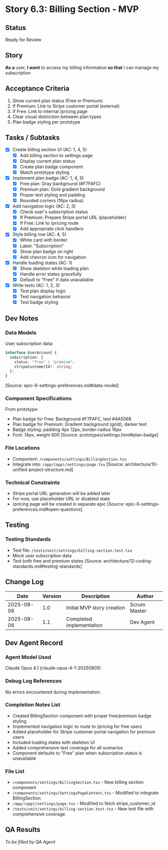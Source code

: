 # Story 6.3: Billing Section - MVP

## Status

Ready for Review

## Story

**As a** user,
**I want** to access my billing information
**so that** I can manage my subscription

## Acceptance Criteria

1. Show current plan status (Free or Premium)
2. If Premium: Link to Stripe customer portal (external)
3. If Free: Link to internal /pricing page
4. Clear visual distinction between plan types
5. Plan badge styling per prototype

## Tasks / Subtasks

- [x] Create billing section UI (AC: 1, 4, 5)
  - [x] Add billing section to settings page
  - [x] Display current plan status
  - [x] Create plan badge component
  - [x] Match prototype styling
- [x] Implement plan badge (AC: 1, 4, 5)
  - [x] Free plan: Gray background (#F7FAFC)
  - [x] Premium plan: Gold gradient background
  - [x] Proper text styling and padding
  - [x] Rounded corners (16px radius)
- [x] Add navigation logic (AC: 2, 3)
  - [x] Check user's subscription status
  - [x] If Premium: Prepare Stripe portal URL (placeholder)
  - [x] If Free: Link to /pricing route
  - [x] Add appropriate click handlers
- [x] Style billing row (AC: 4, 5)
  - [x] White card with border
  - [x] Label: "Subscription"
  - [x] Show plan badge on right
  - [x] Add chevron icon for navigation
- [x] Handle loading states (AC: 1)
  - [x] Show skeleton while loading plan
  - [x] Handle error states gracefully
  - [x] Default to "Free" if data unavailable
- [x] Write tests (AC: 1, 2, 3)
  - [x] Test plan display logic
  - [x] Test navigation behavior
  - [x] Test badge styling

## Dev Notes

### Data Models

User subscription data:

```typescript
interface UserAccount {
  subscription: {
    status: "free" | "premium";
    stripeCustomerId?: string;
  };
}
```

[Source: epic-6-settings-preferences.md#data-model]

### Component Specifications

From prototype:

- Plan badge for Free: Background #F7FAFC, text #4A5568
- Plan badge for Premium: Gradient background (gold), darker text
- Badge styling: padding 4px 12px, border-radius 16px
- Font: 14px, weight 600
  [Source: prototypes/settings.html#plan-badge]

### File Locations

- Component: `/components/settings/BillingSection.tsx`
- Integrate into: `/app/(app)/settings/page.tsx`
  [Source: architecture/10-unified-project-structure.md]

### Technical Constraints

- Stripe portal URL generation will be added later
- For now, use placeholder URL or disabled state
- /pricing page will be created in separate epic
  [Source: epic-6-settings-preferences.md#open-questions]

## Testing

### Testing Standards

- Test file: `/tests/unit/settings/billing-section.test.tsx`
- Mock user subscription data
- Test both free and premium states
  [Source: architecture/12-coding-standards.md#testing-standards]

## Change Log

| Date       | Version | Description                | Author       |
| ---------- | ------- | -------------------------- | ------------ |
| 2025-08-06 | 1.0     | Initial MVP story creation | Scrum Master |
| 2025-08-06 | 1.1     | Completed implementation   | Dev Agent    |

## Dev Agent Record

### Agent Model Used

Claude Opus 4.1 (claude-opus-4-1-20250805)

### Debug Log References

No errors encountered during implementation.

### Completion Notes List

- Created BillingSection component with proper free/premium badge styling
- Implemented navigation logic to route to /pricing for free users
- Added placeholder for Stripe customer portal navigation for premium users
- Included loading states with skeleton UI
- Added comprehensive test coverage for all scenarios
- Component defaults to "Free" plan when subscription status is unavailable

### File List

- `/components/settings/BillingSection.tsx` - New billing section component
- `/components/settings/SettingsPageContent.tsx` - Modified to integrate BillingSection
- `/app/(app)/settings/page.tsx` - Modified to fetch stripe_customer_id
- `/tests/unit/settings/billing-section.test.tsx` - New test file with comprehensive coverage

## QA Results

_To be filled by QA Agent_
